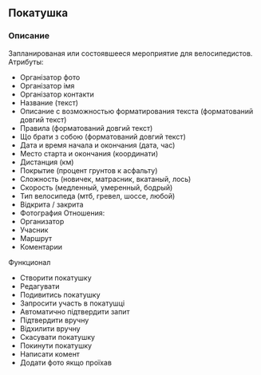 ## Покатушка
### Описание
Запланированая или состоявшееся мероприятие для велосипедистов.
Атрибуты:
- Організатор фото
- Організатор імя
- Організатор контакти
- Название (текст)
- Описание с возможностью форматирования текста (форматований довгий текст)
- Правила (форматований довгий текст)
- Що брати з собою (форматований довгий текст)
- Дата и время начала и окончания (дата, час)
- Место старта и окончания (координати)
- Дистанция (км)
- Покрытие (процент грунтов к асфальту)
- Сложность (новичек, матрасник, вкатаный, лось)
- Скорость (медленный, умеренный, бодрый)
- Тип велосипеда (мтб, гревел, шоссе, любой)
- Відкрита / закрита
- Фотография
Отношения:
- Организатор
- Учасник
- Маршрут
- Коментарии

Функционал
- Створити покатушку
- Редагувати
- Подивитись покатушку
- Запросити участь в покатушці
- Автоматично підтвердити запит
- Підтвердити вручну
- Відхилити вручну
- Скасувати покатушку
- Покинути покатушку
- Написати комент
- Додати фото якщо проїхав